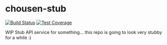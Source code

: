 # chousen-stub

[![Build Status](https://travis-ci.org/RawToast/chousen.svg?branch=master)](https://travis-ci.org/RawToast/chousen) 
[![Test Coverage](https://coveralls.io/repos/github/RawToast/chousen/badge.png?branch=master)](https://coveralls.io/github/RawToast/chousen)

WIP Stub API service for something... this repo is going to look very stubby for a while :)
